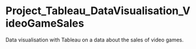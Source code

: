# Project_Tableau_DataVisualisation_VideoGameSales
Data visualisation with Tableau on a data about the sales of video games.
